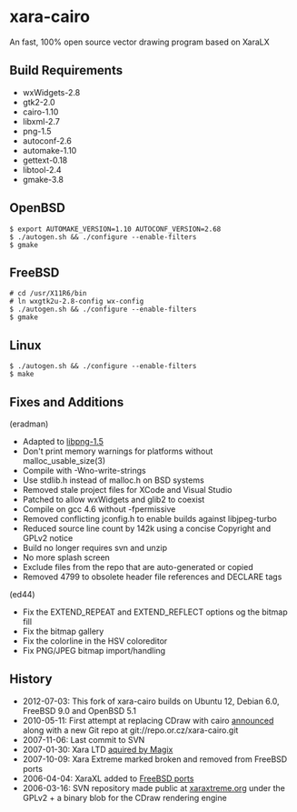 xara-cairo
==========

An fast, 100% open source vector drawing program based on XaraLX

Build Requirements
------------------

* wxWidgets-2.8
* gtk2-2.0
* cairo-1.10
* libxml-2.7
* png-1.5
* autoconf-2.6
* automake-1.10
* gettext-0.18
* libtool-2.4
* gmake-3.8

OpenBSD
-------

    $ export AUTOMAKE_VERSION=1.10 AUTOCONF_VERSION=2.68
    $ ./autogen.sh && ./configure --enable-filters
    $ gmake

FreeBSD
-------

    # cd /usr/X11R6/bin
    # ln wxgtk2u-2.8-config wx-config
    $ ./autogen.sh && ./configure --enable-filters
    $ gmake

Linux
-----

    $ ./autogen.sh && ./configure --enable-filters
    $ make

Fixes and Additions
-------------------

(eradman)

- Adapted to [libpng-1.5](http://www.libpng.org/pub/png/libpng-manual.txt)
- Don't print memory warnings for platforms without malloc_usable_size(3)
- Compile with -Wno-write-strings 
- Use stdlib.h instead of malloc.h on BSD systems
- Removed stale project files for XCode and Visual Studio
- Patched to allow wxWidgets and glib2 to coexist
- Compile on gcc 4.6 without -fpermissive
- Removed conflicting jconfig.h to enable builds against libjpeg-turbo
- Reduced source line count by 142k using a concise Copyright and GPLv2 notice
- Build no longer requires svn and unzip
- No more splash screen
- Exclude files from the repo that are auto-generated or copied
- Removed 4799 to obsolete header file references and DECLARE tags

(ed44)

- Fix the EXTEND_REPEAT and EXTEND_REFLECT options og the bitmap fill
- Fix the bitmap gallery
- Fix the colorline in the HSV coloreditor
- Fix PNG/JPEG bitmap import/handling

History
-------

- 2012-07-03: This fork of xara-cairo builds on Ubuntu 12, Debian 6.0, FreeBSD 9.0 and OpenBSD 5.1
- 2010-05-11: First attempt at replacing CDraw with cairo [announced](http://lists.cairographics.org/archives/cairo/2010-May/019862.html) along with a new Git repo at git://repo.or.cz/xara-cairo.git
- 2007-11-06: Last commit to SVN
- 2007-01-30: Xara LTD [aquired by Magix](http://www.talkgraphics.com/showthread.php?25654-Xara-acquired-by-MAGIX)
- 2007-10-09: Xara Extreme marked broken and removed from FreeBSD ports
- 2006-04-04: XaraXL added to [FreeBSD ports](http://www.freebsdsoftware.org/graphics/xaralx.html)
- 2006-03-16: SVN repository made public at
  [xaraxtreme.org](http://www.xaraxtreme.org/) under the GPLv2 + a binary blob for the CDraw rendering engine


[malloc]: http://stackoverflow.com/questions/3886539/how-to-find-how-much-space-is-allocated-by-a-call-to-malloc
[malloc_usable_size]: http://readlist.com/lists/netbsd.org/current-users/3/17022.html
